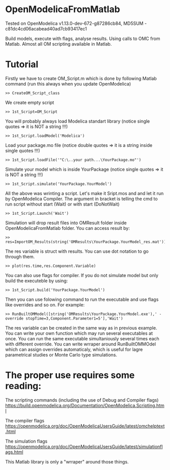

# OpenModelicaFromMatlab
Tested on OpenModelica v1.13.0-dev-672-g87286cb84,  MD5SUM - c81dc4cd06acabead40ad7cb93417ec1

Build models, execute with flags, analyse results.
Using calls to OMC from Matlab.
Almost all OM scripting available in Matlab.

# Tutorial
Firstly we have to create OM_Script.m which is done by following Matlab command 
(run this always when you update OpenModelica)

```
>> CreateOM_Script_class 
```

We create empty script

```
>> 1st_Script=OM_Script
```

You will probably always load Modelica standart library (notice single quotes => it is NOT a string !!!)

```
>> 1st_Script.loadModel('Modelica')
```

Load your package.mo file (notice double quotes => it is a string inside single quotes !!!)

```
>> 1st_Script.loadFile('"C:\..your path...\YourPackage.mo"')
```

Simulate your model which is inside YourPackage (notice single quotes => it is NOT a string !!!)

```
>> 1st_Script.simulate('YourPackage.YourModel')
```

All the above was wrinting a script. Let's make it Sript.mos and and let it run by OpenModelica Compiler.
The argument in bracket is telling the cmd to run script without start (Wait) or with start (DoNotWait)

```
>> 1st_Script.Launch('Wait')
```

Simulation will drop result files into OMResult folder inside OpenModelicaFromMatlab folder.
You can access result by:

```
>> res=ImportOM_Results(string('OMResults\YourPackage.YourModel_res.mat'));
```

The res variable is struct with results. You can use dot notation to go through them.

```
>> plot(res.time,res.Component.Variable)
```

You can also use flags for compiler.
If you do not simulate model but only build the executeble by using:

```
>> 1st_Script.build('YourPackage.YourModel')
```

Then you can use folowing command to run the executable and use flags like overrides and so on. For example:

```
>> RunBuiltOMModel([string('OMResults\YourPackage.YourModel.exe'),' -override stopTime=3,Component.Parameter1=5'],'Wait')
```

The res variable can be created in the same way as in previous example.
You can write your own function which may run several executables at once.
You can run the same executable simultaniously several times each with different override.
You can write wrraper around RunBuiltOMMOdel which can assign overrides automaticaly, 
which is useful for lagre parametrical studies or Monte Carlo type simulations.

# The proper use requires some reading:

The scripting commands (including the use of Debug and Compiler flags)
https://build.openmodelica.org/Documentation/OpenModelica.Scripting.html

The compiler flags
https://openmodelica.org/doc/OpenModelicaUsersGuide/latest/omchelptext.html

The simulation flags
https://openmodelica.org/doc/OpenModelicaUsersGuide/latest/simulationflags.html

This Matlab library is only a "wrraper" around those things.





